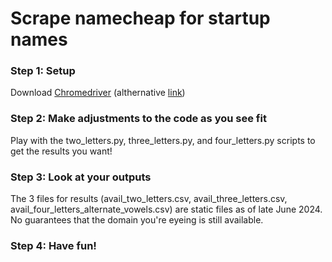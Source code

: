 # Scrape namecheap for startup names
### Step 1: Setup
Download <a href="https://developer.chrome.com/docs/chromedriver/downloads">Chromedriver</a> 
(althernative <a href="https://getwebdriver.com/">link</a>)

### Step 2: Make adjustments to the code as you see fit
Play with the two_letters.py, three_letters.py, and four_letters.py scripts to get the results you want! 

### Step 3: Look at your outputs
The 3 files for results (avail_two_letters.csv, avail_three_letters.csv, avail_four_letters_alternate_vowels.csv) are static files as of late June 2024. No guarantees that the domain you're eyeing is still available. 

### Step 4: Have fun!
